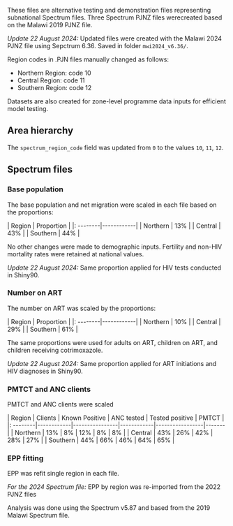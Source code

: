 These files are alternative testing and demonstration files representing subnational 
Spectrum files. Three Spectrum PJNZ files werecreated based on the Malawi 2019 PJNZ file.

_Update 22 August 2024:_ Updated files were created with the Malawi 2024 PJNZ file
using Sepctrum 6.36. Saved in folder `mwi2024_v6.36/`.

Region codes in .PJN files manually changed as follows:

* Northern Region: code 10
* Central Region: code 11
* Southern Region: code 12

Datasets are also created for zone-level programme data inputs for efficient model testing.

## Area hierarchy

The `spectrum_region_code` field was updated from `0` to the values `10`, `11`, `12`.

## Spectrum files

### Base population

The base population and net migration were scaled in each file based on the proportions:

| Region   | Proportion | 
|: --------|------------|
| Northern | 13%        |
| Central  | 43%        |
| Southern | 44%        |

No other changes were made to demographic inputs. Fertility and non-HIV mortality rates were retained at national values.

_Update 22 August 2024:_ Same proportion applied for HIV tests conducted in Shiny90.

### Number on ART

The number on ART was scaled by the proportions:

| Region   | Proportion | 
|: --------|------------|
| Northern | 10%        |
| Central  | 29%        |
| Southern | 61%        |

The same proportions were used for adults on ART, children on ART, and children receiving cotrimoxazole.

_Update 22 August 2024:_ Same proportion applied for ART initiations and HIV diagnoses in Shiny90.

### PMTCT and ANC clients

PMTCT and ANC clients were scaled 


| Region   | Clients    | Known Positive | ANC tested | Tested positive | PMTCT |
|: --------|------------|----------------|------------|-----------------|-------|
| Northern | 13%        | 8%             | 12%        | 8%              | 8%    |
| Central  | 43%        | 26%            | 42%		  | 28%				| 27%   |
| Southern | 44%        | 66%            | 46%		  | 64%				| 65%   |

### EPP fitting

EPP was refit single region in each file.

_For the 2024 Spectrum file:_ EPP by region was re-imported from the 2022 PJNZ files

Analysis was done using the Spectrum v5.87 and based from the 2019 Malawi Spectrum file.

